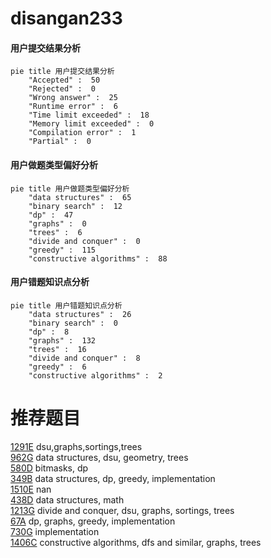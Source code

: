 # disangan233

<!-- tabs:start -->



#### **用户提交结果分析**

```mermaid
pie title 用户提交结果分析
    "Accepted" :  50
    "Rejected" :  0
    "Wrong answer" :  25
    "Runtime error" :  6
    "Time limit exceeded" :  18
    "Memory limit exceeded" :  0
    "Compilation error" :  1
    "Partial" :  0
```

#### **用户做题类型偏好分析**

```mermaid
pie title 用户做题类型偏好分析
    "data structures" :  65
    "binary search" :  12
    "dp" :  47
    "graphs" :  0
    "trees" :  6
    "divide and conquer" :  0
    "greedy" :  115
    "constructive algorithms" :  88
```
#### **用户错题知识点分析**

```mermaid
pie title 用户错题知识点分析
    "data structures" :  26
    "binary search" :  0
    "dp" :  8
    "graphs" :  132
    "trees" :  16
    "divide and conquer" :  8
    "greedy" :  6
    "constructive algorithms" :  2
```



<!-- tabs:end -->
# 推荐题目
[1291E](https://codeforces.com/contest/1291/problem/E)		dsu,graphs,sortings,trees		  
[962G](https://codeforces.com/contest/962/problem/G)		data structures,
                        dsu,
                        geometry,
                        trees		  
[580D](https://codeforces.com/contest/580/problem/D)		bitmasks,
                        dp		  
[349B](https://codeforces.com/contest/349/problem/B)		data structures,
                        dp,
                        greedy,
                        implementation		  
[1510E](https://codeforces.com/contest/1510/problem/E)		nan		  
[438D](https://codeforces.com/contest/438/problem/D)		data structures,
                        math		  
[1213G](https://codeforces.com/contest/1213/problem/G)		divide and conquer,
                        dsu,
                        graphs,
                        sortings,
                        trees		  
[67A](https://codeforces.com/contest/67/problem/A)		dp,
                        graphs,
                        greedy,
                        implementation		  
[730G](https://codeforces.com/contest/730/problem/G)		implementation		  
[1406C](https://codeforces.com/contest/1406/problem/C)		constructive algorithms,
                        dfs and similar,
                        graphs,
                        trees		  
